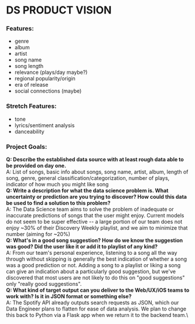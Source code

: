 # DS PRODUCT VISION #

### Features: ###
- genre
- album
- artist
- song name
- song length
- relevance (plays/day maybe?)
- regional popularity/origin
- era of release
- social connections (maybe)

### Stretch Features: ###
- tone
- lyrics/sentiment analysis
- danceability


### Project Goals: ###
**Q: Describe the established data source with at least rough data able to be provided on day one.**\
A: List of songs, basic info about songs, song name, artist, album, length of song, genre, general classification/categorization, number of plays, indicator of how much you might like song\
**Q: Write a description for what the data science problem is. What uncertainty or prediction are you trying to discover? How could this data be used to find a solution to this problem?**\
A: The Data Science team aims to solve the problem of inadequate or inaccurate predictions of songs that the user might enjoy. Current models do not seem to be super effective -- a large portion of our team does not enjoy ~30% of their Discovery Weekly playlist, and we aim to minimize that number (aiming for ~20%)\
**Q: What's in a good song suggestion? How do we know the suggestion was good? Did the user like it or add it to playlist of any kind?**\
A: From our team's personal experience, listening to a song all the way through without skipping is generally the best indication of whether a song was a good prediction or not. Adding a song to a playlist or liking a song can give an indication about a particularly good suggestion, but we've discovered that most users are not likely to do this on "good suggestions" only "really good suggestions".\
**Q: What kind of target output can you deliver to the Web/UX/iOS teams to work with? Is it in JSON format or something else?**\
A: The Spotify API already outputs search requests as JSON, which our Data Engineer plans to flatten for ease of data analysis. We plan to change this back to Python via a Flask app when we return it to the backend team.\